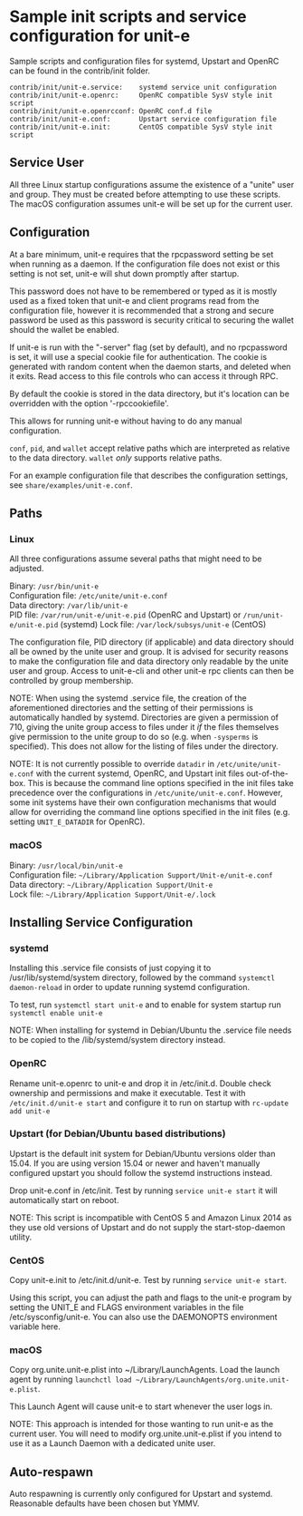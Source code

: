 Sample init scripts and service configuration for unit-e
==========================================================

Sample scripts and configuration files for systemd, Upstart and OpenRC
can be found in the contrib/init folder.

    contrib/init/unit-e.service:    systemd service unit configuration
    contrib/init/unit-e.openrc:     OpenRC compatible SysV style init script
    contrib/init/unit-e.openrcconf: OpenRC conf.d file
    contrib/init/unit-e.conf:       Upstart service configuration file
    contrib/init/unit-e.init:       CentOS compatible SysV style init script

Service User
---------------------------------

All three Linux startup configurations assume the existence of a "unite" user
and group.  They must be created before attempting to use these scripts.
The macOS configuration assumes unit-e will be set up for the current user.

Configuration
---------------------------------

At a bare minimum, unit-e requires that the rpcpassword setting be set
when running as a daemon.  If the configuration file does not exist or this
setting is not set, unit-e will shut down promptly after startup.

This password does not have to be remembered or typed as it is mostly used
as a fixed token that unit-e and client programs read from the configuration
file, however it is recommended that a strong and secure password be used
as this password is security critical to securing the wallet should the
wallet be enabled.

If unit-e is run with the "-server" flag (set by default), and no rpcpassword is set,
it will use a special cookie file for authentication. The cookie is generated with random
content when the daemon starts, and deleted when it exits. Read access to this file
controls who can access it through RPC.

By default the cookie is stored in the data directory, but it's location can be overridden
with the option '-rpccookiefile'.

This allows for running unit-e without having to do any manual configuration.

`conf`, `pid`, and `wallet` accept relative paths which are interpreted as
relative to the data directory. `wallet` *only* supports relative paths.

For an example configuration file that describes the configuration settings,
see `share/examples/unit-e.conf`.

Paths
---------------------------------

### Linux

All three configurations assume several paths that might need to be adjusted.

Binary:              `/usr/bin/unit-e`  
Configuration file:  `/etc/unite/unit-e.conf`  
Data directory:      `/var/lib/unit-e`  
PID file:            `/var/run/unit-e/unit-e.pid` (OpenRC and Upstart) or `/run/unit-e/unit-e.pid` (systemd)
Lock file:           `/var/lock/subsys/unit-e` (CentOS)  

The configuration file, PID directory (if applicable) and data directory
should all be owned by the unite user and group.  It is advised for security
reasons to make the configuration file and data directory only readable by the
unite user and group.  Access to unit-e-cli and other unit-e rpc clients
can then be controlled by group membership.

NOTE: When using the systemd .service file, the creation of the aforementioned
directories and the setting of their permissions is automatically handled by
systemd. Directories are given a permission of 710, giving the unite group
access to files under it _if_ the files themselves give permission to the
unite group to do so (e.g. when `-sysperms` is specified). This does not allow
for the listing of files under the directory.

NOTE: It is not currently possible to override `datadir` in
`/etc/unite/unit-e.conf` with the current systemd, OpenRC, and Upstart init
files out-of-the-box. This is because the command line options specified in the
init files take precedence over the configurations in
`/etc/unite/unit-e.conf`. However, some init systems have their own
configuration mechanisms that would allow for overriding the command line
options specified in the init files (e.g. setting `UNIT_E_DATADIR` for
OpenRC).

### macOS

Binary:              `/usr/local/bin/unit-e`  
Configuration file:  `~/Library/Application Support/Unit-e/unit-e.conf`  
Data directory:      `~/Library/Application Support/Unit-e`  
Lock file:           `~/Library/Application Support/Unit-e/.lock`  

Installing Service Configuration
-----------------------------------

### systemd

Installing this .service file consists of just copying it to
/usr/lib/systemd/system directory, followed by the command
`systemctl daemon-reload` in order to update running systemd configuration.

To test, run `systemctl start unit-e` and to enable for system startup run
`systemctl enable unit-e`

NOTE: When installing for systemd in Debian/Ubuntu the .service file needs to be copied to the /lib/systemd/system directory instead.

### OpenRC

Rename unit-e.openrc to unit-e and drop it in /etc/init.d.  Double
check ownership and permissions and make it executable.  Test it with
`/etc/init.d/unit-e start` and configure it to run on startup with
`rc-update add unit-e`

### Upstart (for Debian/Ubuntu based distributions)

Upstart is the default init system for Debian/Ubuntu versions older than 15.04. If you are using version 15.04 or newer and haven't manually configured upstart you should follow the systemd instructions instead.

Drop unit-e.conf in /etc/init.  Test by running `service unit-e start`
it will automatically start on reboot.

NOTE: This script is incompatible with CentOS 5 and Amazon Linux 2014 as they
use old versions of Upstart and do not supply the start-stop-daemon utility.

### CentOS

Copy unit-e.init to /etc/init.d/unit-e. Test by running `service unit-e start`.

Using this script, you can adjust the path and flags to the unit-e program by
setting the UNIT_E and FLAGS environment variables in the file
/etc/sysconfig/unit-e. You can also use the DAEMONOPTS environment variable here.

### macOS

Copy org.unite.unit-e.plist into ~/Library/LaunchAgents. Load the launch agent by
running `launchctl load ~/Library/LaunchAgents/org.unite.unit-e.plist`.

This Launch Agent will cause unit-e to start whenever the user logs in.

NOTE: This approach is intended for those wanting to run unit-e as the current user.
You will need to modify org.unite.unit-e.plist if you intend to use it as a
Launch Daemon with a dedicated unite user.

Auto-respawn
-----------------------------------

Auto respawning is currently only configured for Upstart and systemd.
Reasonable defaults have been chosen but YMMV.
